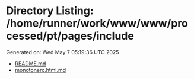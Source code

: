 # Directory Listing: /home/runner/work/www/www/processed/pt/pages/include
Generated on: Wed May  7 05:19:36 UTC 2025

- [README.md](README.md)
- [monotonerc.html.md](monotonerc.html.md)
